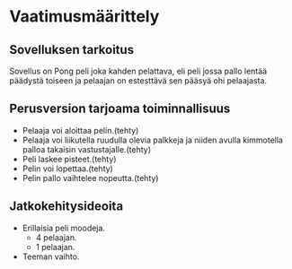 # Vaatimusmäärittely
## Sovelluksen tarkoitus
Sovellus on Pong peli joka kahden pelattava, eli peli jossa pallo lentää päädystä toiseen ja pelaajan on estesttävä sen pääsyä ohi pelaajasta.
## Perusversion tarjoama toiminnallisuus
- Pelaaja voi aloittaa pelin.(tehty)
- Pelaaja voi liikutella ruudulla olevia palkkeja ja niiden avulla kimmotella palloa takaisin vastustajalle.(tehty)
- Peli laskee pisteet.(tehty)
- Pelin voi lopettaa.(tehty)
- Pelin pallo vaihtelee nopeutta.(tehty)
## Jatkokehitysideoita
- Erillaisia peli moodeja.
  - 4 pelaajan.
  - 1 pelaajan.
- Teeman vaihto.

